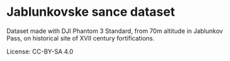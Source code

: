 # Jablunkovske sance dataset

Dataset made with DJI Phantom 3 Standard, from 70m altitude in Jablunkov Pass, on historical site of XVII century fortifications.

License: CC-BY-SA 4.0